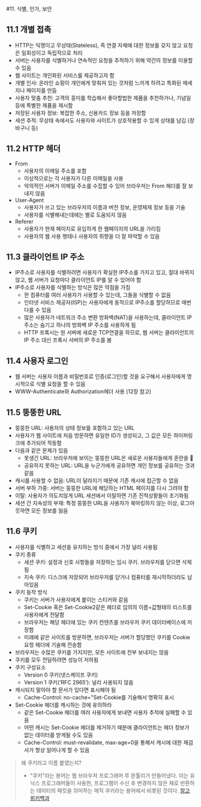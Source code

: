 #11. 식별, 인가, 보안

## 11.1 개별 접촉
- HTTP는 익명이고 무상태(Stateless), 즉 연결 자체에 대한 정보를 갖지 않고 요청은 일회성이고 독립적으로 처리
- 서버는 사용자를 식별하거나 연속적인 요청을 추적하기 위해 약간의 정보를 이용할 수 있음
- 웹 사이트는 개인화된 서비스를 제공하고자 함
- 개별 인사: 온라인 쇼핑이 개인에게 맞춰져 있는 것처럼 느끼게 하려고 특화된 메세지나 페이지를 만듬
- 사용자 맞춤 추천: 고객의 흥미를 학습해서 좋아할법한 제품을 추천하거나, 기념일 등에 특별한 제품을 제시함
- 저장된 사용자 정보: 복잡한 주소, 신용카드 정보 등을 저장함
- 세션 추적: 무상태 속에서도 사용자와 사이트가 상호작용할 수 있게 상태를 남김 (장바구니 등)

## 11.2 HTTP 헤더
- From
    - 사용자의 이메일 주소를 포함
    - 이상적으로는 각 사용자가 다른 이메일을 사용
    - 악의적인 서버가 이메일 주소를 수집할 수 있어 브라우저는 From 헤더를 잘 보내지 않음
- User-Agent
    - 사용자가 쓰고 있는 브라우저의 이름과 버전 정보, 운영체제 정보 등을 기술
    - 사용자를 식별해내는데에는 별로 도움되지 않음
- Referer
    - 사용자가 현재 페이지로 유입하게 한 웹페이지의 URL을 가리킴
    - 사용자의 웹 사용 행태나 사용자의 취향을 더 잘 파악할 수 있음

## 11.3 클라이언트 IP 주소
- IP주소로 사용자를 식별하려면 사용자가 확실한 IP주소를 가지고 있고, 절대 바뀌지 않고, 웹 서버가 요청마다 클라이언트 IP를 알 수 있어야 함
- IP주소로 사용자를 식별하는 방식은 많은 약점을 가짐
    - 한 컴퓨터를 여러 사용자가 사용할 수 있는데, 그들을 식별할 수 없음
    - 인터넷 서비스 제공자(ISP)는 사용자에게 동적으로 IP주소를 할당하므로 매번 다를 수 있음
    - 많은 사용자가 네트워크 주소 변환 방화벽(NAT)을 사용하는데, 클라이언트 IP 주소는 숨기고 하나의 방화벽 IP 주소를 사용하게 됨
    - HTTP 프록시는 원 서버에 새로운 TCP연결을 하므로, 웹 서버는 클라이언트의 IP 주소 대신 프록시 서버의 IP 주소를 봄

## 11.4 사용자 로그인
- 웹 서버는 사용자 이름과 비밀번호로 인증(로그인)할 것을 요구해서 사용자에게 명시적으로 식별 요청을 할 수 있음
- WWW-Authenticate와 Authorization헤더 사용 (12장 참고)

## 11.5 뚱뚱한 URL
- 뚱뚱한 URL: 사용자의 상태 정보를 포함하고 있는 URL
- 사용자가 웹 사이트에 처음 방문하면 유일한 ID가 생성되고, 그 값은 모든 하이퍼링크에 추가되어 작동함
- 다음과 같은 문제가 있음
    - 못생긴 URL: 브라우저에 보이는 뚱뚱한 URL은 새로운 사용자들에게 혼란을 
    - 공유하지 못하는 URL: URL을 누군가에게 공유하면 개인 정보를 공유하는 것과 같음
- 캐시를 사용할 수 없음: URL이 달라지기 때문에 기존 캐시에 접근할 수 없음
- 서버 부하 가중: 서버는 뚱뚱한 URL에 해당하는 HTML 페이지를 다시 그려야 함
- 이탈: 사용자가 의도치않게 URL 세션에서 이탈하면 기존 진척상황들이 초기화됨
- 세션 간 지속성의 부재: 특정 뚱뚱한 URL을 사용자가 북마킹하지 않는 이상, 로그아웃하면 모든 정보를 잃음

## 11.6 쿠키
- 사용자를 식별하고 세션을 유지하는 방식 중에서 가장 널리 사용됨
- 쿠키 종류
    - 세션 쿠키: 설정과 신호 사항들을 저장하는 임시 쿠키. 브라우저를 닫으면 삭제됨
    - 지속 쿠키: 디스크에 저장되어 브라우저를 닫거나 컴퓨터를 재시작하더라도 남아있음
- 쿠키 동작 방식
    - 쿠키는 서버가 사용자에게 붙이는 스티커와 같음
    - Set-Cookie 혹은 Set-Cookie2같은 헤더로 임의의 이름=값형태의 리스트를 사용자에게 전달함
    - 브라우저는 해당 헤더에 있는 쿠키 컨텐츠를 브라우저 쿠키 데이터베이스에 저장함
    - 미래에 같은 사이트를 방문하면, 브라우저는 서버가 할당했던 쿠키를 Cookie 요청 헤더에 기술해 전송함
- 브라우저는 수많은 쿠키를 가지지만, 모든 사이트에 전부 보내지는 않음
- 쿠키를 모두 전달하려면 성능이 저하됨
- 쿠키 구성요소
    - Version 0 쿠키(넷스케이프 쿠키)
    - Version 1 쿠키(‘RFC 2965’): 널리 사용되지 않음
- 캐시되지 말아야 할 문서가 있다면 표시해야 됨
    - Cache-Control: no-cache="Set-Cookie를 기술해서 명확히 표시
- Set-Cookie 헤더를 캐시하는 것에 유의하라
    - 같은 Set-Cookie 헤더를 여러 사용자에게 보내면 사용자 추적에 실패할 수 있음
    - 어떤 캐시는 Set-Cookie 헤더를 제거하기 때문에 클라이언트는 헤더 정보가 없는 데이터를 받게될 수도 있음
    - Cache-Control: must-revalidate, max-age=0을 통해서 캐시에 대한 재검사가 항상 일어나게 할 수 있음

> 왜 쿠키라고 이름 붙였는지?
> - "쿠키"라는 용어는 웹 브라우저 프로그래머 루 몬툴리가 만들어냈다. 이는 유닉스 프로그래머들이 사용한, 프로그램이 수신 후 변경하지 않은 채로 반환하는 데이터의 패킷을 의미하는 매직 쿠키라는 용어에서 비롯된 것이다. [참고 위키백과](https://ko.m.wikipedia.org/wiki/HTTP_%EC%BF%A0%ED%82%A4)
